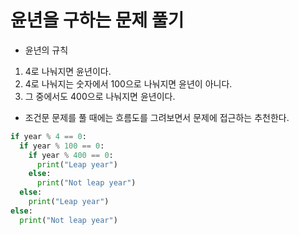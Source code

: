 # 윤년을 구하는 문제 풀기
- 윤년의 규칙
1)  4로 나눠지면 윤년이다. 
2) 4로 나눠지는 숫자에서 100으로 나눠지면 윤년이 아니다. 
3) 그 중에서도 400으로 나눠지면 윤년이다.

- 조건문 문제를 풀 때에는 흐름도를 그려보면서 문제에 접근하는 추천한다. 
```python
if year % 4 == 0:
  if year % 100 == 0:
    if year % 400 == 0:
      print("Leap year")
    else:
      print("Not leap year")
  else:
    print("Leap year")
else:
  print("Not leap year")
```
